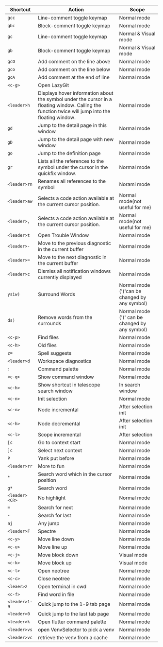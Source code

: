 | Shortcut | Action | Scope |
| --- | --- | --- |
| ```gcc``` | Line-comment toggle keymap | Normal mode |
| ```gbc``` | Block-comment toggle keymap | Normal mode |
| ```gc``` | Line-comment toggle keymap | Normal & Visual mode |
| ```gb``` | Block-comment toggle keymap | Normal & Visual mode |
| ```gcO``` | Add comment on the line above | Normal mode |
| ```gco``` | Add comment on the line below | Normal mode |
| ```gcA``` | Add comment at the end of line | Normal mode |
| ```<c-g>``` | Open LazyGit | |
| ```<leader>h``` |  Displays hover information about the symbol under the cursor in a floating window. Calling the function twice will jump into the floating window. | Normal mode |
| ```gd``` | Jump to the detail page in this window | Normal mode |
| ```gD``` | Jump to the detail page with new window | Normal mode |
| ```go``` | Jump to the definition page | Normal mode |
| ```gr``` | Lists all the references to the symbol under the cursor in the quickfix window. | Normal mode |
| ```<leader>rn``` | Renames all references to the symbol | Noraml mode |
| ```<leader>aw``` |  Selects a code action available at the current cursor position. | Normal mode(not useful for me) |
| ```<leader>,``` |  Selects a code action available at the current cursor position. | Normal mode(not useful for me) |
| ```<leader>t``` | Open Trouble Window | Normal mode |
| ```<leader>-``` |  Move to the previous diagnostic in the current buffer  | Normal mode |
| ```<leader>=``` |  Move to the next diagnostic in the current buffer | Normal mode |
| ```<leader>c``` | Dismiss all notification windows currently displayed | Normal mode |
| ```ysiw)``` | Surround Words | Normal mode (')'can be changed by any symbol) |
| ```ds)``` | Remove words from the surrounds | Normal mode (')' can be changed by any symbol) |
| ```<c-p>``` | Find files | Normal mode |
| ```<c-h>``` | Old files | Normal mode |
| ```z=``` | Spell suggests | Normal mode |
| ```<leader>d``` | Workspace diagnostics | Normal mode |
| ```:``` | Command palette | Normal mode |
| ```<c-q>``` | Show command window | Normal mode |
| ```<c-h>``` | Show shortcut in telescope search window | In search window |
| ```<c-n>``` | Init selection | Normal mode |
| ```<c-n>``` | Node incremental | After selection init |
| ```<c-h>``` | Node decremental | After selection init |
| ```<c-l>``` | Scope incremental | After selection |
| ```[c``` | Go to context start | Normal mode |
| ```]c``` | Select next context | Normal mode |
| ```P``` | Yank put before | Normal mode |
| ```<leader>rr``` | More to fun | Normal mode |
| ```*``` | Search word which in the cursor position | Normal mode |
| ```g*``` | Search word | Normal mode |
| ```<leader><CR>``` | No highlight| Normal mode |
| ```=``` | Search for next | Normal mode |
| ```-``` | Search for last | Normal mode |
| ```aj``` | Any jump | Normal mode |
| ```<leader>F``` | Spectre | Normal mode |
| ```<c-y>``` | Move line down | Normal mode |
| ```<c-u>``` | Move line up | Normal mode |
| ```<c-j>``` | Move block down | Visual mode |
| ```<c-k>``` | Move block up | Visual mode |
| ```<c-t>``` | Open neotree | Normal mode |
| ```<c-c>``` | Close neotree | Normal mode |
| ```<leaer>z``` | Open terminal in cwd | Normal mode |
| ```<c-f>``` | Find word in file | Normal mode |
| ```<leader>1-9``` | Quick jump to the 1-9 tab page | Normal mode |
| ```<leader>0``` | Quick jump to the last tab page | Normal mode |
| ```<leader>k``` | Open flutter command palette | Normal mode |
| ```<leader>vs``` | open VenvSelector to pick a venv | Normal mode |
| ```<leader>vc``` | retrieve the venv from a cache | Normal mode |
